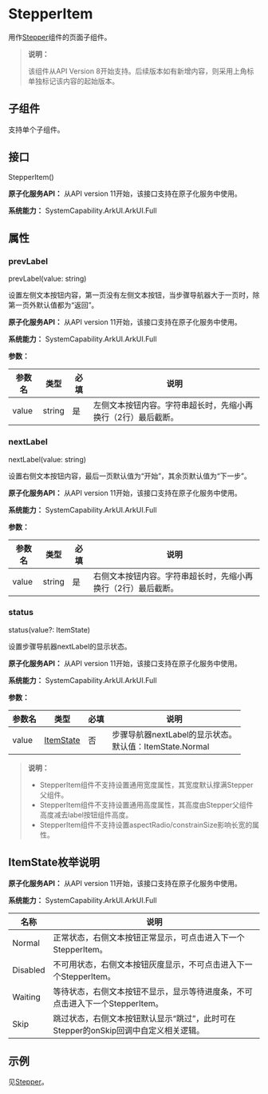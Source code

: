 # StepperItem

用作[Stepper](ts-basic-components-stepper.md)组件的页面子组件。


>  **说明：**
>
>  该组件从API Version 8开始支持。后续版本如有新增内容，则采用上角标单独标记该内容的起始版本。


## 子组件

支持单个子组件。


## 接口

StepperItem()

**原子化服务API：** 从API version 11开始，该接口支持在原子化服务中使用。

**系统能力：** SystemCapability.ArkUI.ArkUI.Full

## 属性

### prevLabel

prevLabel(value: string)

设置左侧文本按钮内容，第一页没有左侧文本按钮，当步骤导航器大于一页时，除第一页外默认值都为“返回”。

**原子化服务API：** 从API version 11开始，该接口支持在原子化服务中使用。

**系统能力：** SystemCapability.ArkUI.ArkUI.Full

**参数：** 

| 参数名 | 类型 | 必填 | 说明 |
| -------- | -------- | -------- | -------- |
| value | string | 是 | 左侧文本按钮内容。字符串超长时，先缩小再换行（2行）最后截断。 |

### nextLabel

nextLabel(value: string)

设置右侧文本按钮内容，最后一页默认值为“开始”，其余页默认值为“下一步”。

**原子化服务API：** 从API version 11开始，该接口支持在原子化服务中使用。

**系统能力：** SystemCapability.ArkUI.ArkUI.Full

**参数：** 

| 参数名 | 类型                            | 必填 | 说明                                                         |
| ------ | ------------------------------- | ---- | ------------------------------------------------------------ |
| value  | string                          | 是   | 右侧文本按钮内容。字符串超长时，先缩小再换行（2行）最后截断。                        |

### status

status(value?: ItemState)

设置步骤导航器nextLabel的显示状态。

**原子化服务API：** 从API version 11开始，该接口支持在原子化服务中使用。

**系统能力：** SystemCapability.ArkUI.ArkUI.Full

**参数：** 

| 参数名 | 类型                            | 必填 | 说明                                                         |
| ------ | ------------------------------- | ---- | ------------------------------------------------------------ |
| value  | [ItemState](#itemstate枚举说明) | 否   | 步骤导航器nextLabel的显示状态。<br/>默认值：ItemState.Normal |

>  **说明：**
>
>  - StepperItem组件不支持设置通用宽度属性，其宽度默认撑满Stepper父组件。
>  - StepperItem组件不支持设置通用高度属性，其高度由Stepper父组件高度减去label按钮组件高度。
>  - StepperItem组件不支持设置aspectRadio/constrainSize影响长宽的属性。
## ItemState枚举说明

**原子化服务API：** 从API version 11开始，该接口支持在原子化服务中使用。

**系统能力：** SystemCapability.ArkUI.ArkUI.Full

|   名称    | 说明 |
| -------- |-------- |
| Normal |正常状态，右侧文本按钮正常显示，可点击进入下一个StepperItem。 |
| Disabled |不可用状态，右侧文本按钮灰度显示，不可点击进入下一个StepperItem。 |
| Waiting | 等待状态，右侧文本按钮不显示，显示等待进度条，不可点击进入下一个StepperItem。 |
| Skip |跳过状态，右侧文本按钮默认显示“跳过”，此时可在Stepper的onSkip回调中自定义相关逻辑。 |


## 示例

见[Stepper](ts-basic-components-stepper.md)。

